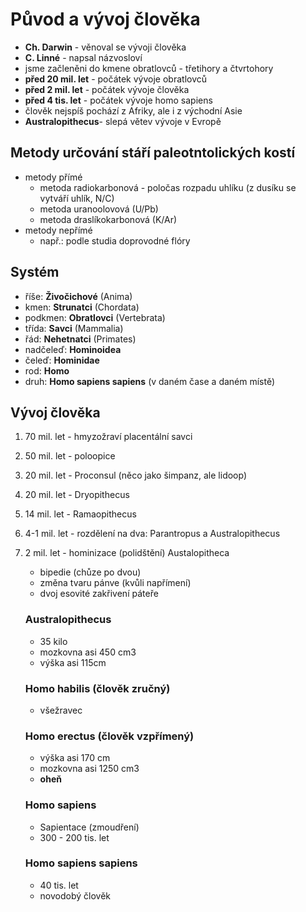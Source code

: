 # Původ a vývoj člověka

- **Ch. Darwin** - věnoval se vývoji člověka
- **C. Linné** - napsal názvosloví
- jsme začleněni do kmene obratlovců - třetihory a čtvrtohory
- **před 20 mil. let** - počátek vývoje obratlovců
- **před 2 mil. let** - počátek vývoje člověka
- **před 4 tis. let** - počátek vývoje homo sapiens
- člověk nejspíš pochází z Afriky, ale i z východní Asie
- **Australopithecus**- slepá větev vývoje v Evropě

## Metody určování stáří paleotntolických kostí

- metody přímé
  - metoda radiokarbonová - poločas rozpadu uhlíku (z dusíku se vytváří uhlík, N/C)
  - metoda uranoolovová (U/Pb)
  - metoda draslíkokarbonová (K/Ar)
- metody nepřímé
  - např.: podle studia doprovodné flóry

## Systém

- říše: **Živočichové** (Anima)
- kmen: **Strunatci** (Chordata)
- podkmen: **Obratlovci** (Vertebrata)
- třída: **Savci** (Mammalia)
- řád: **Nehetnatci** (Primates)
- nadčeleď: **Hominoidea**
- čeleď: **Hominidae**
- rod: **Homo**
- druh: **Homo sapiens sapiens** (v daném čase a daném místě)

## Vývoj člověka

1. 70 mil. let - hmyzožraví placentální savci

2. 50 mil. let - poloopice

3. 20 mil. let - Proconsul (něco jako šimpanz, ale lidoop)

4. 20 mil. let - Dryopithecus 

5. 14 mil. let - Ramaopithecus

6. 4-1 mil. let - rozdělení na dva: Parantropus a Australopithecus

7. 2 mil. let - hominizace (polidštění) Austalopitheca

   - bipedie (chůze po dvou)
   - změna tvaru pánve (kvůli napřímení)
   - dvoj esovité zakřivení páteře

   ### Australopithecus

   - 35 kilo
   - mozkovna asi 450 cm3
   - výška asi 115cm

   ### Homo habilis (člověk zručný)

   - všežravec

   ### Homo erectus (člověk vzpřímený)

   - výška asi 170 cm
   - mozkovna asi 1250 cm3
   - **oheň**

   ### Homo sapiens 

   - Sapientace (zmoudření)
   - 300 - 200 tis. let

   ### Homo sapiens sapiens

   - 40 tis. let
   - novodobý člověk